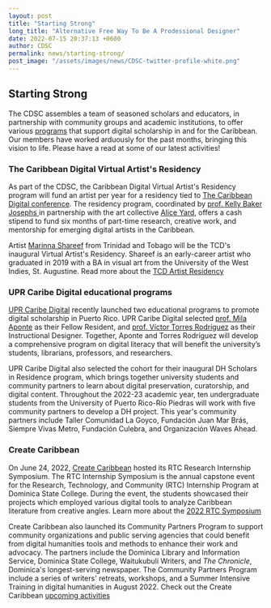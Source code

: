```yaml
---
layout: post
title: "Starting Strong"
long_title: "Alternative Free Way To Be A Prodessional Designer"
date: 2022-07-15 20:37:13 +0600
author: CDSC
permalink: news/starting-strong/
post_image: "/assets/images/news/CDSC-twitter-profile-white.png"
---
```


<h2>Starting Strong</h2> 

<p>The CDSC assembles a team of seasoned scholars and educators, in partnership with community groups and academic institutions, to offer various <a href="http://cdscollective.org/programs/" target="_blank">programs</a>
that support digital scholarship in and for the Caribbean. Our members have worked arduously for the past months, bringing this vision to life. Please have a read at some of our latest activities!</p>

<h3>The Caribbean Digital Virtual Artist's Residency</h3>
<p>As part of the CDSC, the Caribbean Digital Virtual Artist's Residency program will fund an artist per year for a residency tied to <a href="http://caribbeandigitalnyc.net//" target="_blank">The Caribbean Digital conference</a>. The residency program, coordinated by <a href="https://kbjosephs.net/=en" target="_blank">prof. Kelly Baker Josephs </a> in partnership with the art collective <a href="http://aliceyard.blogspot.com/" target="_blank">Alice Yard</a>, offers a cash stipend to fund six months of part-time research, creative work, and mentorship for emerging digital artists in the Caribbean.</p>

<p>Artist <a href="https://www.instagram.com/mahrinnart/?hl=en" target="_blank">Marinna Shareef</a> from Trinidad and Tobago will be the TCD's inaugural Virtual Artist's Residency. Shareef is an early-career artist who graduated in 2019 with a BA in visual art from the University of the West Indies, St. Augustine. Read more about the <a href="http://caribbeandigitalnyc.net/residency/" target="_blank">TCD Artist Residency</a></p>

<h3>UPR Caribe Digital educational programs</h3> 
<p><a href="http://cdscollective.org/upr/" target="_blank">UPR Caribe Digital</a> recently launched two educational programs to promote digital scholarship in Puerto Rico. UPR Caribe Digital selected <a href="https://hcommons.org/members/milaapontegonzalez/" target="_blank">prof. Mila Aponte</a> as their Fellow Resident, and <a href="https://www.linkedin.com/in/v%C3%ADctor-torres-rodr%C3%ADguez-497130194/" target="_blank">prof. Víctor Torres Rodríguez</a> as their Instructional Designer. Together, Aponte and Torres Rodríguez will develop a comprehensive program on digital literacy that will benefit the university’s students, librarians, professors, and researchers.</p>

<p>UPR Caribe Digital also selected the cohort for their inaugural DH Scholars in Residence program, which brings together university students and community partners to learn about digital preservation, curatorship, and digital content. Throughout the 2022-23 academic year, ten undergraduate students from the University of Puerto Rico-Río Piedras will work with five community partners to develop a DH project. This year's community partners include Taller Comunidad La Goyco, Fundación Juan Mar Brás, Siempre Vivas Metro, Fundación Culebra, and Organización Waves Ahead.</p>

<h3>Create Caribbean</h3> 
<p>On June 24, 2022, <a href=" https://createcaribbean.org/create/" target="_blank"> Create Caribbean</a> hosted its RTC Research Internship Symposium. The RTC Internship Symposium is the annual capstone event for the Research, Technology, and Community (RTC) Internship Program at Dominica State College. During the event, the students showcased their projects which employed various digital tools to analyze Caribbean literature from creative angles. Learn more about the <a href="https://schuyleresprit.com/his115/symposium/" target="_blank">2022 RTC Symposium</a></p>

<p>Create Caribbean also launched its Community Partners Program to support community organizations and public serving agencies that could benefit from digital humanities tools and methods to enhance their work and advocacy. The partners include the Dominica Library and Information Service, Dominica State College, Waitukubuli Writers, and <i>The Chronicle</i>, Dominica's longest-serving newspaper. The Community Partners Program include a series of writers' retreats, workshops, and a Summer Intensive Training in digital humanities in August 2022. Check out the Create Caribbean <a href="https://createcaribbean.substack.com/p/new-opportunities-with-create?utm_source=substack&utm_medium=email&utm_content=share" target="_blank">upcoming activities</a></p> 
